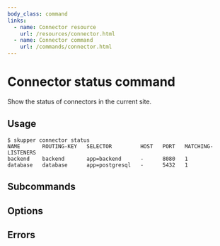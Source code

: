 ```yaml
---
body_class: command
links:
  - name: Connector resource
    url: /resources/connector.html
  - name: Connector command
    url: /commands/connector.html
---
```


# Connector status command

<section>

Show the status of connectors in the current site.

</section>

<section>

## Usage

~~~ shell
$ skupper connector status
NAME       ROUTING-KEY   SELECTOR         HOST   PORT   MATCHING-LISTENERS
backend    backend       app=backend      -      8080   1
database   database      app=postgresql   -      5432   1
~~~

</section>

<section>

## Subcommands

</section>

<section>

## Options

</section>

<section>

## Errors

</section>
